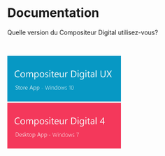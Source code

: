 
# Documentation

Quelle version du Compositeur Digital utilisez-vous?

<br>

[<img width="260" src="../en/img/main_doc_ux-v3.jpg"/>](http://doc.compositeurdigital.com/UX/fr/) [<img width="260" src="../en/img/main_doc_v4-v3.jpg"/>](http://doc.compositeurdigital.com/fr/)


<br>
<br>
<br>
<br>
<br>
<br>
<br>
<br>
<br>
<br>

<br>
<br>
<br>
<br>
<br>
